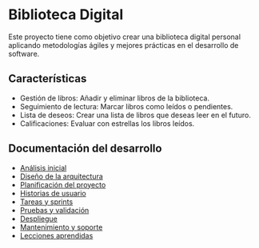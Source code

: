 # Biblioteca Digital

Este proyecto tiene como objetivo crear una biblioteca digital personal aplicando metodologías ágiles y mejores prácticas en el desarrollo de software.

## Características

-   Gestión de libros: Añadir y eliminar libros de la biblioteca.
-   Seguimiento de lectura: Marcar libros como leídos o pendientes.
-   Lista de deseos: Crear una lista de libros que deseas leer en el futuro.
-   Calificaciones: Evaluar con estrellas los libros leídos.

## Documentación del desarrollo

-   [Análisis inicial](/docs/analisis.inicial.md)
-   [Diseño de la arquitectura](#)
-   [Planificación del proyecto](#)
-   [Historias de usuario](/docs/historias-de-usuario/)
-   [Tareas y sprints](#)
-   [Pruebas y validación](#)
-   [Despliegue](#)
-   [Mantenimiento y soporte](#)
-   [Lecciones aprendidas](#)
